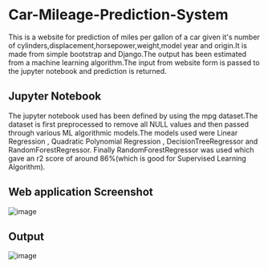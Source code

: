 
# Car-Mileage-Prediction-System
This is a website for prediction of miles per gallon of a car given it's number of cylinders,displacement,horsepower,weight,model year and origin.It is made from simple bootstrap and Django.The output has been estimated from a machine learning algorithm.The input from website form is passed to the jupyter notebook and prediction is returned.

## Jupyter Notebook
The jupyter notebook used has been defined by using the mpg dataset.The dataset is first preprocessed to remove all NULL values and then passed through various ML algorithmic models.The models used were Linear Regression , Quadratic Polynomial Regression , DecisionTreeRegressor and RandomForestRegressor. Finally RandomForestRegressor was used which gave an r2 score of around 86%(which is good for Supervised Learning Algorithm).

## Web application Screenshot
![image](https://user-images.githubusercontent.com/78245820/214334137-9faeee52-7f4d-4491-acd0-cf57cd0f1a36.png)

## Output
![image](https://user-images.githubusercontent.com/78245820/214334338-38cc2dd6-3681-427b-9ee7-b642b40e3805.png)

